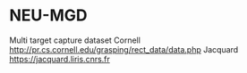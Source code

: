 # NEU-MGD
Multi target capture dataset
Cornell
http://pr.cs.cornell.edu/grasping/rect_data/data.php
Jacquard
https://jacquard.liris.cnrs.fr
